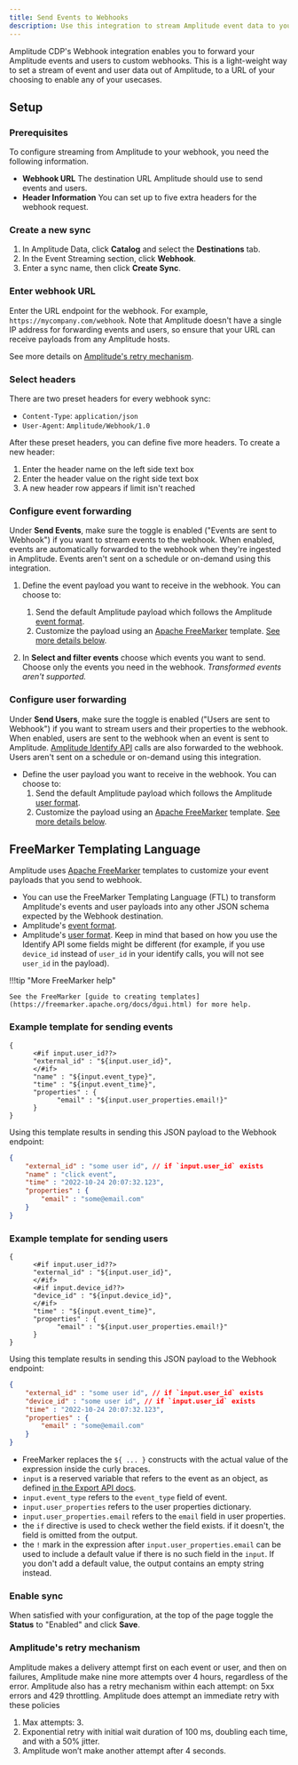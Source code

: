 ```yaml
---
title: Send Events to Webhooks
description: Use this integration to stream Amplitude event data to your custom webhooks.
---
```


Amplitude CDP's Webhook integration enables you to forward your Amplitude events and users to custom webhooks. This is a light-weight way to set a stream of event and user data out of Amplitude, to a URL of your choosing to enable any of your usecases.

## Setup

### Prerequisites

To configure streaming from Amplitude to your webhook, you need the following information.

- **Webhook URL** The destination URL Amplitude should use to send events and users.
- **Header Information** You can set up to five extra headers for the webhook request.

### Create a new sync

1. In Amplitude Data, click **Catalog** and select the **Destinations** tab.
2. In the Event Streaming section, click **Webhook**.
3. Enter a sync name, then click **Create Sync**.

### Enter webhook URL

Enter the URL endpoint for the webhook. For example, `https://mycompany.com/webhook`.
Note that Amplitude doesn't have a single IP address for forwarding events and users, so ensure that your URL can receive payloads from any Amplitude hosts.

See more details on [Amplitude's retry mechanism](#amplitudes-retry-mechanism).

### Select headers

There are two preset headers for every webhook sync:

- `Content-Type`: `application/json`
- `User-Agent`: `Amplitude/Webhook/1.0`

After these preset headers, you can define five more headers. To create a new header:

1. Enter the header name on the left side text box
2. Enter the header value on the right side text box
3. A new header row appears if limit isn't reached

### Configure event forwarding

Under **Send Events**, make sure the toggle is enabled ("Events are sent to Webhook") if you want to stream events to the webhook. When enabled, events are automatically forwarded to the webhook when they're ingested in Amplitude. Events aren't sent on a schedule or on-demand using this integration.

1. Define the event payload you want to receive in the webhook. You can choose to:
    1. Send the default Amplitude payload which follows the Amplitude [event format](../../analytics/apis/export-api.md).
    2. Customize the payload using an [Apache FreeMarker](https://freemarker.apache.org/) template. [See more details below](#freemarker-templating-language).

2. In **Select and filter events** choose which events you want to send. Choose only the events you need in the webhook. _Transformed events aren't supported._

### Configure user forwarding

Under **Send Users**, make sure the toggle is enabled ("Users are sent to Webhook") if you want to stream users and their properties to the webhook. When enabled, users are sent to the webhook when an event is sent to Amplitude. [Amplitude Identify API](https://www.docs.developers.amplitude.com/analytics/apis/identify-api/) calls are also forwarded to the webhook. Users aren't sent on a schedule or on-demand using this integration.

- Define the user payload you want to receive in the webhook. You can choose to:
    1. Send the default Amplitude payload which follows the Amplitude [user format](../../analytics/apis/identify-api.md).
    2. Customize the payload using an [Apache FreeMarker](https://freemarker.apache.org/) template. [See more details below](#freemarker-templating-language).

## FreeMarker Templating Language

Amplitude uses [Apache FreeMarker](https://freemarker.apache.org/) templates to customize your event payloads that you send to webhook.

- You can use the FreeMarker Templating Language (FTL) to transform Amplitude's events and user payloads into any other JSON schema expected by the Webhook destination.
- Amplitude's [event format](../../analytics/apis/export-api.md).
- Amplitude's [user format](../../analytics/apis/identify-api.md). Keep in mind that based on how you use the Identify API some fields might be different (for example, if you use `device_id` instead of `user_id` in your identify calls, you will not see `user_id` in the payload).

!!!tip "More FreeMarker help"

    See the FreeMarker [guide to creating templates](https://freemarker.apache.org/docs/dgui.html) for more help.

### Example template for sending events

```text
{
      <#if input.user_id??>
      "external_id" : "${input.user_id}",
      </#if>
      "name" : "${input.event_type}",
      "time" : "${input.event_time}",
      "properties" : {
            "email" : "${input.user_properties.email!}"
      }
}
```

Using this template results in sending this JSON payload to the Webhook endpoint:

```json
{
    "external_id" : "some user id", // if `input.user_id` exists
    "name" : "click event",
    "time" : "2022-10-24 20:07:32.123",
    "properties" : {
        "email" : "some@email.com"
    }
}
```

### Example template for sending users

```text
{
      <#if input.user_id??>
      "external_id" : "${input.user_id}",
      </#if>
      <#if input.device_id??>
      "device_id" : "${input.device_id}",
      </#if>
      "time" : "${input.event_time}",
      "properties" : {
            "email" : "${input.user_properties.email!}"
      }
}
```

Using this template results in sending this JSON payload to the Webhook endpoint:

```json
{
    "external_id" : "some user id", // if `input.user_id` exists
    "device_id" : "some user id", // if `input.user_id` exists
    "time" : "2022-10-24 20:07:32.123",
    "properties" : {
        "email" : "some@email.com"
    }
}
```

- FreeMarker replaces the `${ ... }` constructs with the actual value of the expression inside the curly braces.
- `input` is a reserved variable that refers to the event as an object, as defined [in the Export API docs](../../analytics/apis/export-api.md).
- `input.event_type` refers to the `event_type` field of event.
- `input.user_properties` refers to the user properties dictionary.
- `input.user_properties.email` refers to the `email` field in user properties.
- the `if` directive is used to check wether the field exists. if it doesn't, the field is omitted from the output.
- the `!` mark in the expression after `input.user_properties.email` can be used to include a default value if there is no such field in the `input`. If you don't add a default value, the output contains an empty string instead.

### Enable sync

When satisfied with your configuration, at the top of the page toggle the **Status** to "Enabled" and click **Save**.

### Amplitude's retry mechanism

Amplitude makes a delivery attempt first on each event or user, and then on failures, Amplitude make nine more attempts over 4 hours, regardless of the error. Amplitude also has a retry mechanism within each attempt: on 5xx errors and 429 throttling. Amplitude does attempt an immediate retry with these policies

1. Max attempts: 3.
2. Exponential retry with initial wait duration of 100 ms, doubling each time, and with a 50% jitter.
3. Amplitude won’t make another attempt after 4 seconds.
